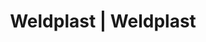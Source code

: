 ---
Link: "file:/Users/vinayakpatel/Downloads/www.weldplast.cz/eshop_products_compare/add/eshop-products-variant79"
product_name: "null"
product_id: "null"
title: "Weldplast | Weldplast"
product_desc: ""
product_specs: ""
product_downloads: ""
href: ""
accessories: ""
similar_products: ""
---